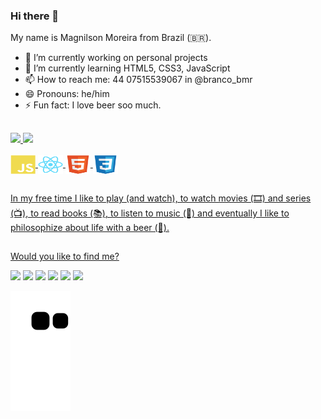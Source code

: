 ### Hi there 👋

<!--
**BMrnice/Bmrnice** is a ✨ _special_ ✨ repository because its `README.md` (this file) appears on your GitHub profile.

Here are some ideas to get you started:
-->
My name is Magnilson Moreira from Brazil (🇧🇷).
- 🔭 I’m currently working on personal projects
- 🌱 I’m currently learning HTML5, CSS3, JavaScript
- 📫 How to reach me: 44 07515539067 in @branco_bmr
- 😄 Pronouns: he/him 
- ⚡ Fun fact: I love beer soo much.
##
<div align="space">
  <a href="https://github.com/BMrnice">
  <img height="180em" src="https://github-readme-stats.vercel.app/api?username=BMrnice&show_icons=true&theme=dark&include_all_commits=true&count_private=true"/>
  <img height="180em" src="https://github-readme-stats.vercel.app/api/top-langs/?username=BMrnice&layout=compact&langs_count=7&theme=dark"/>
</div>
 
<div style="display: inline_block"><br>
  <img align="center" alt="Branco-Js" height="30" width="40" src="https://raw.githubusercontent.com/devicons/devicon/master/icons/javascript/javascript-plain.svg">
  <img align="center" alt="Branco-React" height="30" width="40" src="https://raw.githubusercontent.com/devicons/devicon/master/icons/react/react-original.svg">
  <img align="center" alt="Branco-HTML" height="30" width="40" src="https://raw.githubusercontent.com/devicons/devicon/master/icons/html5/html5-original.svg">
  <img align="center" alt="Branco-CSS" height="30" width="40" src="https://raw.githubusercontent.com/devicons/devicon/master/icons/css3/css3-original.svg">
  </div>
  
##
In my free time I like to play (and watch), to watch movies (🎞️) and series (📺), to read books (📚), to listen to music (🎵) and eventually I like to philosophize about life with a beer (🍺).
##


Would you like to find me?

  <a href="https://www.youtube.com/channel/UC_-uuuZbY0AAt9CViNzvc-Q" target="_blank"><img src="https://img.shields.io/badge/YouTube-FF0000?style=for-the-badge&logo=youtube&logoColor=white" target="_blank"></a>
  <a href="https://instagram.com/rafaballerini" target="_blank"><img src="https://img.shields.io/badge/-Instagram-%23E4405F?style=for-the-badge&logo=instagram&logoColor=white" target="_blank"></a>
 	<a href="https://www.twitch.tv/rafaballerinii" target="_blank"><img src="https://img.shields.io/badge/Twitch-9146FF?style=for-the-badge&logo=twitch&logoColor=white" target="_blank"></a>
 <a href="https://discord.gg/wagxzStdcR" target="_blank"><img src="https://img.shields.io/badge/Discord-7289DA?style=for-the-badge&logo=discord&logoColor=white" target="_blank"></a> 
  <a href = "mailto:contatorafaballerini@gmail.com"><img src="https://img.shields.io/badge/-Gmail-%23333?style=for-the-badge&logo=gmail&logoColor=white" target="_blank"></a>
  <a href="https://www.linkedin.com/in/rafaella-ballerini-45875016a" target="_blank"><img src="https://img.shields.io/badge/-LinkedIn-%230077B5?style=for-the-badge&logo=linkedin&logoColor=white" target="_blank"></a> 
 
  ![Snake animation](https://github.com/BMrnice/BMrnice/blob/output/github-contribution-grid-snake.svg)
 
</div>
